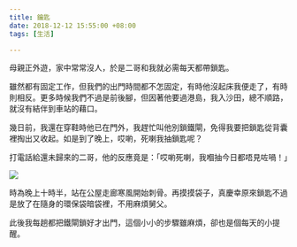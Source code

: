 ```yaml
---
title: 鑰匙
date: 2018-12-12 15:55:00 +08:00
tags: [生活]

---
```


  
  
  
母親正外遊，家中常常沒人，於是二哥和我就必需每天都帶鎖匙。  
  
雖然都有固定工作，但我們的出門時間都不怎固定，有時他沒起床我便走了，有時則相反。更多時候我們不過是前後腳，但因著他要過港島，我入沙田，總不順路，就沒有結伴到車站的藉口。  
  
幾日前，我還在穿鞋時他已在門外，我趕忙叫他別鎖鐵閘，免得我要把鎖匙從背囊裡掏出又收起。如是到了晚上，哎喲，死喇我抽鎖匙呢？  
  
打電話給還未歸來的二哥，他的反應竟是：「哎喲死喇，我嗰抽今日都唔見咗喎！」  
  
[![](https://3.bp.blogspot.com/-gWVJbgEW9Lk/XBC-0SCZDFI/AAAAAAAAGwQ/NdLHheLtjN458oi5Wgj85hNbvWzEE4Z2QCLcBGAs/s400/IMG_5942.jpg)](https://3.bp.blogspot.com/-gWVJbgEW9Lk/XBC-0SCZDFI/AAAAAAAAGwQ/NdLHheLtjN458oi5Wgj85hNbvWzEE4Z2QCLcBGAs/s1600/IMG%5F5942.jpg)
  
  
時為晚上十時半，站在公屋走廊寒風開始刺骨。再摸摸袋子，真慶幸原來鎖匙不過是放了在隨身的環保袋暗袋裡，不用麻煩舅父。  
  
此後我每趟都把鐵閘鎖好才出門，這個小小的步驟雖麻煩，卻也是個每天的小提醒。  
  
  
